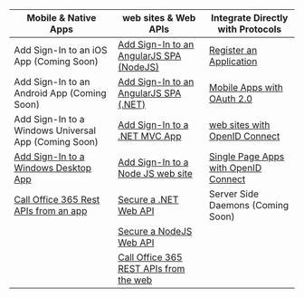 | Mobile & Native Apps | web sites & Web APIs | Integrate Directly with Protocols |
| ----------------------- | ------------------------------- | --------------------- |
| Add Sign-In to an iOS App (Coming Soon) | [Add Sign-In to an AngularJS SPA (NodeJS)](/documentation/articles/active-directory-v2-devquickstarts-angular-node) | [Register an Application](/documentation/articles/active-directory-v2-app-registration) |
| Add Sign-In to an Android App (Coming Soon) | [Add Sign-In to an AngularJS SPA (.NET)](/documentation/articles/active-directory-v2-devquickstarts-angular-dotnet) | [Mobile Apps with OAuth 2.0](/documentation/articles/active-directory-v2-protocols-oauth-code) |
| Add Sign-In to a Windows Universal App (Coming Soon) | [Add Sign-In to a .NET MVC App](/documentation/articles/active-directory-v2-devquickstarts-dotnet-web) | [web sites with OpenID Connect](/documentation/articles/active-directory-v2-protocols-oidc) |
| [Add Sign-In to a Windows Desktop App](/documentation/articles/active-directory-v2-devquickstarts-wpf)| [Add Sign-In to a Node JS web site](/documentation/articles/active-directory-v2-devquickstarts-node-web) | [Single Page Apps with OpenID Connect](/documentation/articles/active-directory-v2-protocols-implicit) 
| [Call Office 365 Rest APIs from an app](https://www.msdn.com/office/office365/howto/authenticate-Office-365-APIs-using-v2) | [Secure a .NET Web API](/documentation/articles/active-directory-v2-devquickstarts-dotnet-api) | Server Side Daemons (Coming Soon) |
|  |  [Secure a NodeJS Web API](/documentation/articles/active-directory-v2-devquickstarts-node-api) |
|  | [Call Office 365 REST APIs from the web](https://www.msdn.com/office/office365/howto/authenticate-Office-365-APIs-using-v2) |
